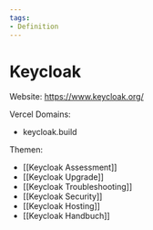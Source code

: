 ```yaml
---
tags:
- Definition
---
```

# Keycloak

Website: <https://www.keycloak.org/>

Vercel Domains:

- keycloak.build

Themen:
* [[Keycloak Assessment]]
* [[Keycloak Upgrade]]
* [[Keycloak Troubleshooting]]
* [[Keycloak Security]]
* [[Keycloak Hosting]]
* [[Keycloak Handbuch]]
